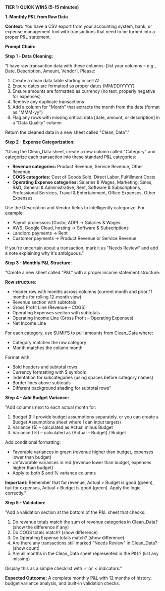 **TIER 1: QUICK WINS (5-15 minutes)**

**1. Monthly P&L from Raw Data**

**Context:** You have a CSV export from your accounting system, bank, or expense management tool with transactions that need to be turned into a proper P&L statement.

**Prompt Chain:**

**Step 1 - Data Cleaning:**

"I have raw transaction data with these columns: [list your columns – e.g., Date, Description, Amount, Vendor]. Please:

1.  Create a clean data table starting in cell A1
2.  Ensure dates are formatted as proper dates (MM/DD/YYYY)
3.  Ensure amounts are formatted as currency (no text, properly negative for expenses)
4.  Remove any duplicate transactions
5.  Add a column for "Month" that extracts the month from the date (format as "MMM-yy")
6.  Flag any rows with missing critical data [date, amount, or description] in a "Data Quality" column

Return the cleaned data in a new sheet called "Clean\_Data"."

**Step 2 - Expense Categorization:**

"Using the Clean\_Data sheet, create a new column called "Category" and categorize each transaction into these standard P&L categories:

*   **Revenue categories:** Product Revenue, Service Revenue, Other Revenue
*   **COGS categories:** Cost of Goods Sold, Direct Labor, Fulfillment Costs
*   **Operating Expense categories:** Salaries & Wages, Marketing, Sales, R&D, General & Administrative, Rent, Software & Subscriptions, Professional Services, Travel & Entertainment, Office Expenses, Other Expenses

Use the Description and Vendor fields to intelligently categorize. For example:

*   Payroll processors (Gusto, ADP) -> Salaries & Wages
*   AWS, Google Cloud, hosting -> Software & Subscriptions
*   Landlord payments -> Rent
*   Customer payments -> Product Revenue or Service Revenue

If you're uncertain about a transaction, mark it as "Needs Review" and add a note explaining why it's ambiguous."

**Step 3 - Monthly P&L Structure:**

"Create a new sheet called "P&L" with a proper income statement structure:

**Row structure:**

*   Header row with months across columns (current month and prior 11 months for rolling 12-month view)
*   Revenue section with subtotals
*   Gross Profit Line (Revenue – COGS)
*   Operating Expenses section with subtotals
*   Operating Income Line (Gross Profit – Operating Expenses)
*   Net Income Line

For each category, use SUMIFS to pull amounts from Clean\_Data where:

*   Category matches the row category
*   Month matches the column month

Format with:

*   Bold headers and subtotal rows
*   Currency formatting with $ symbols
*   Indentation for subcategories (using spaces before category names)
*   Border lines above subtotals
*   Different background shading for subtotal rows"

**Step 4 - Add Budget Variance:**

"Add columns next to each actual month for:

1.  Budget (I'll provide budget assumptions separately, or you can create a Budget Assumptions sheet where I can input targets)
2.  Variance ($) – calculated as Actual minus Budget
3.  Variance (%) – calculated as (Actual – Budget) / Budget

Add conditional formatting:

*   Favorable variances in green (revenue higher than budget, expenses lower than budget)
*   Unfavorable variances in red (revenue lower than budget, expenses higher than budget)
*   Apply to both $ and % variance columns

**Important:** Remember that for revenue, Actual > Budget is good (green), but for expenses, Actual < Budget is good (green). Apply the logic correctly."

**Step 5 - Validation:**

"Add a validation section at the bottom of the P&L sheet that checks:

1.  Do revenue totals match the sum of revenue categories in Clean\_Data? (show the difference if any)
2.  Do COGS totals match? (show difference)
3.  Do Operating Expense totals match? (show difference)
4.  Are there any transactions still marked "Needs Review" in Clean\_Data? (show count)
5.  Are all months in the Clean\_Data sheet represented in the P&L? (list any missing)

Display this as a simple checklist with ✓ or ✗ indicators."

**Expected Outcome:** A complete monthly P&L with 12 months of history, budget variance analysis, and built-in validation checks.